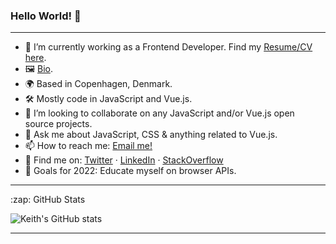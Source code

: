 ### Hello World! 👋
---
- 🔭 I’m currently working as a Frontend Developer. Find my [Resume/CV here](https://keith-machado-dev.netlify.app/).
- 🖼️ [Bio](https://bio.to/keith-dev).
- 🌍 Based in Copenhagen, Denmark.
- 🛠 Mostly code in JavaScript and Vue.js.
- 👯 I’m looking to collaborate on any JavaScript and/or Vue.js open source projects.
- 💬 Ask me about JavaScript, CSS & anything related to Vue.js.
- 📫 How to reach me: [Email me!](mailto:keithmchd48@gmail.com)
- 📱 Find me on: [Twitter](https://twitter.com/keith_kinsella7) · [LinkedIn](https://www.linkedin.com/in/keith-machado-591a6181/) · [StackOverflow](https://stackoverflow.com/users/10595316/keith-m)
- 🥅 Goals for 2022: Educate myself on browser APIs.

---
<summary>:zap: GitHub Stats</summary>

  ![Keith's GitHub stats](https://github-readme-stats.vercel.app/api?username=keithmchd48&show_icons=true&theme=synthwave)

---


